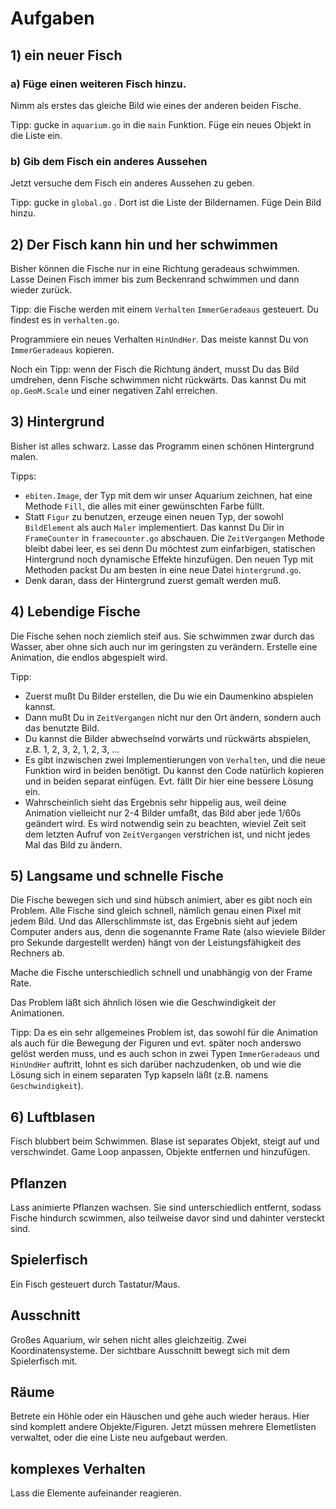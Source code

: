# Aufgaben

## 1) ein neuer Fisch

### a) Füge einen weiteren Fisch hinzu.

Nimm als erstes das gleiche Bild wie eines der anderen beiden Fische.

Tipp: gucke in `aquarium.go` in die `main` Funktion.
Füge ein neues Objekt in die Liste ein.

### b) Gib dem Fisch ein anderes Aussehen

Jetzt versuche dem Fisch ein anderes Aussehen zu geben.

Tipp: gucke in `global.go` . Dort ist die Liste der Bildernamen. Füge
Dein Bild hinzu.

## 2) Der Fisch kann hin und her schwimmen

Bisher können die Fische nur in eine Richtung geradeaus schwimmen.
Lasse Deinen Fisch immer bis zum Beckenrand schwimmen und dann wieder zurück.

Tipp: die Fische werden mit einem `Verhalten` `ImmerGeradeaus` gesteuert.
Du findest es in `verhalten.go`.

Programmiere ein neues Verhalten `HinUndHer`. Das meiste kannst Du
von `ImmerGeradeaus` kopieren.

Noch ein Tipp: wenn der Fisch die Richtung ändert, musst Du das Bild umdrehen,
denn Fische schwimmen nicht rückwärts.
Das kannst Du mit `op.GeoM.Scale` und einer negativen Zahl erreichen.

## 3) Hintergrund

Bisher ist alles schwarz. Lasse das Programm einen schönen Hintergrund malen.

Tipps:
- `ebiten.Image`, der Typ mit dem wir unser Aquarium zeichnen, hat eine
Methode `Fill`, die alles mit einer gewünschten Farbe füllt.
-  Statt `Figur` zu benutzen, erzeuge einen neuen Typ, der sowohl 
   `BildElement` als auch `Maler` implementiert. Das kannst Du Dir in
   `FrameCounter` in `framecounter.go` abschauen.
   Die `ZeitVergangen` Methode bleibt dabei leer, es sei denn Du möchtest
   zum einfarbigen, statischen Hintergrund noch dynamische Effekte hinzufügen.
   Den neuen Typ mit Methoden packst Du am besten in eine neue Datei 
   `hintergrund.go`.
- Denk daran, dass der Hintergrund zuerst gemalt werden muß. 

## 4) Lebendige Fische

Die Fische sehen noch ziemlich steif aus. Sie schwimmen zwar durch das Wasser,
aber ohne sich auch nur im geringsten zu verändern. Erstelle eine Animation, die
endlos abgespielt wird.

Tipp:
- Zuerst mußt Du Bilder erstellen, die Du wie ein Daumenkino abspielen kannst.
- Dann mußt Du in `ZeitVergangen` nicht nur den Ort ändern, sondern auch das
  benutzte Bild.  
- Du kannst die Bilder abwechselnd vorwärts und rückwärts abspielen, z.B.
  1, 2, 3, 2, 1, 2, 3, ...
- Es gibt inzwischen zwei Implementierungen von `Verhalten`, und die neue
  Funktion wird in beiden benötigt. Du kannst den Code natürlich kopieren und
  in beiden separat einfügen. Evt. fällt Dir hier eine bessere Lösung ein.
- Wahrscheinlich sieht das Ergebnis sehr hippelig aus, weil deine Animation
  vielleicht nur 2-4 Bilder umfaßt, das Bild aber jede 1/60s geändert wird.
  Es wird notwendig sein zu beachten, wieviel Zeit seit dem letzten Aufruf von
  `ZeitVergangen` verstrichen ist, und nicht jedes Mal das Bild zu ändern.
  
## 5) Langsame und schnelle Fische

Die Fische bewegen sich und sind hübsch animiert, aber es gibt noch ein Problem.
Alle Fische sind gleich schnell, nämlich genau einen Pixel mit jedem Bild. Und
das Allerschlimmste ist, das Ergebnis sieht auf jedem Computer anders aus, denn
die sogenannte Frame Rate (also wieviele Bilder pro Sekunde dargestellt werden)
hängt von der Leistungsfähigkeit des Rechners ab.

Mache die Fische unterschiedlich schnell und unabhängig von der Frame Rate.

Das Problem läßt sich ähnlich lösen wie die Geschwindigkeit der Animationen.

Tipp:
Da es ein sehr allgemeines Problem ist, das sowohl für die Animation als auch
für die Bewegung der Figuren und evt. später noch anderswo gelöst werden muss,
und es auch schon in zwei Typen `ImmerGeradeaus` und `HinUndHer` auftritt,
lohnt es sich darüber nachzudenken, ob und wie die Lösung sich in einem
separaten Typ kapseln läßt (z.B. namens `Geschwindigkeit`).

## 6) Luftblasen

Fisch blubbert beim Schwimmen. Blase ist separates Objekt, steigt auf
und verschwindet.
Game Loop anpassen, Objekte entfernen und hinzufügen.

## Pflanzen

Lass animierte Pflanzen wachsen. Sie sind unterschiedlich entfernt, sodass Fische
hindurch scwimmen, also teilweise davor sind und dahinter versteckt sind.  

## Spielerfisch

Ein Fisch gesteuert durch Tastatur/Maus.

## Ausschnitt

Großes Aquarium, wir sehen nicht alles gleichzeitig. Zwei Koordinatensysteme.
Der sichtbare Ausschnitt bewegt sich mit dem Spielerfisch mit.


## Räume

Betrete ein Höhle oder ein Häuschen und gehe auch wieder heraus.
Hier sind komplett andere Objekte/Figuren. 
Jetzt müssen mehrere Elemetlisten verwaltet, oder die eine Liste neu
aufgebaut werden.

## komplexes Verhalten

Lass die Elemente aufeinander reagieren.
